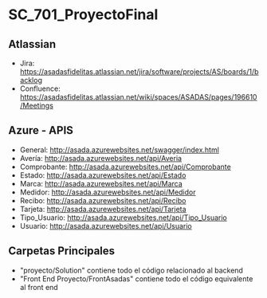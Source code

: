 # SC_701_ProyectoFinal

## Atlassian
* Jira: https://asadasfidelitas.atlassian.net/jira/software/projects/AS/boards/1/backlog
* Confluence: https://asadasfidelitas.atlassian.net/wiki/spaces/ASADAS/pages/196610/Meetings

## Azure - APIS
* General: http://asada.azurewebsites.net/swagger/index.html
* Avería: http://asada.azurewebsites.net/api/Averia
* Comprobante: http://asada.azurewebsites.net/api/Comprobante
* Estado: http://asada.azurewebsites.net/api/Estado
* Marca: http://asada.azurewebsites.net/api/Marca
* Medidor: http://asada.azurewebsites.net/api/Medidor
* Recibo: http://asada.azurewebsites.net/api/Recibo
* Tarjeta: http://asada.azurewebsites.net/api/Tarjeta
* Tipo_Usuario: http://asada.azurewebsites.net/api/Tipo_Usuario
* Usuario: http://asada.azurewebsites.net/api/Usuario

## Carpetas Principales
* "proyecto/Solution" contiene todo el código relacionado al backend
* "Front End Proyecto/FrontAsadas" contiene todo el código equivalente al front end